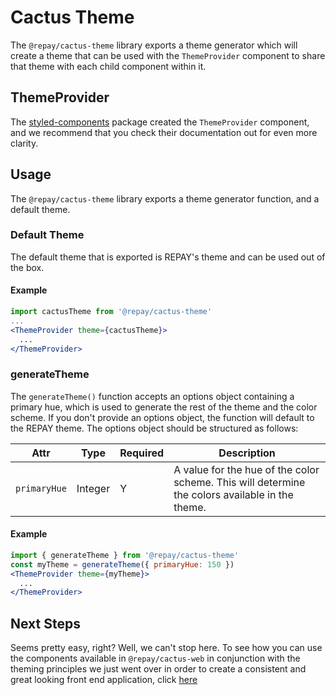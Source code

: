 # Cactus Theme

The `@repay/cactus-theme` library exports a theme generator which will create a theme that can be used with the `ThemeProvider` component to share that theme with each child component within it.

## ThemeProvider

The [styled-components](https://www.npmjs.com/package/styled-components) package created the `ThemeProvider` component, and we recommend that you check their documentation out for even more clarity.

## Usage

The `@repay/cactus-theme` library exports a theme generator function, and a default theme.

### Default Theme

The default theme that is exported is REPAY's theme and can be used out of the box.

#### Example

```jsx
import cactusTheme from '@repay/cactus-theme'
...
<ThemeProvider theme={cactusTheme}>
  ...
</ThemeProvider>
```

### generateTheme

The `generateTheme()` function accepts an options object containing a primary hue, which is used to generate the rest of the theme and the color scheme. If you don't provide an options object, the function will default to the REPAY theme. The options object should be structured as follows:

| Attr         | Type    | Required | Description                                                                                     |
| ------------ | ------- | -------- | ----------------------------------------------------------------------------------------------- |
| `primaryHue` | Integer | Y        | A value for the hue of the color scheme. This will determine the colors available in the theme. |

#### Example

```jsx
import { generateTheme } from '@repay/cactus-theme'
const myTheme = generateTheme({ primaryHue: 150 })
<ThemeProvider theme={myTheme}>
  ...
</ThemeProvider>
```

## Next Steps

Seems pretty easy, right? Well, we can't stop here. To see how you can use the components available in `@repay/cactus-web` in conjunction with the theming principles we just went over in order to create a consistent and great looking front end application, click [here](../../docs/Components/README.md)
